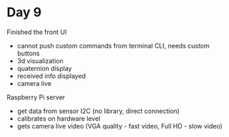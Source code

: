 # Day 9

Finished the front UI 
 - cannot push custom commands from terminal CLI, needs custom buttons
 - 3d visualization
 - quaternion display
 - received info displayed
 - camera live


Raspberry Pi server
 - get data from sensor I2C (no library, direct connection)
 - calibrates on hardware level
 - gets camera live video (VGA quality - fast video, Full HD - slow video)
